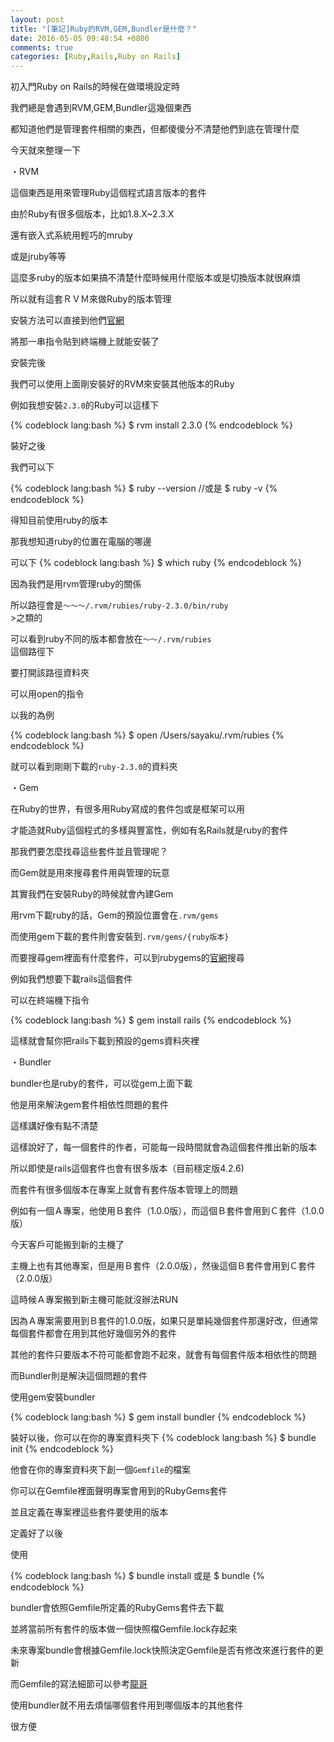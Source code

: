 ```yaml
---
layout: post
title: "[筆記]Ruby的RVM,GEM,Bundler是什麼？"
date: 2016-05-05 09:48:54 +0800
comments: true
categories: [Ruby,Rails,Ruby on Rails]
---
```

初入門Ruby on Rails的時候在做環境設定時

我們總是會遇到RVM,GEM,Bundler這幾個東西

都知道他們是管理套件相關的東西，但都傻傻分不清楚他們到底在管理什麼

今天就來整理一下

<!--more-->

・RVM

這個東西是用來管理Ruby這個程式語言版本的套件

由於Ruby有很多個版本，比如1.8.X~2.3.X 

還有嵌入式系統用輕巧的mruby

或是jruby等等

這麼多ruby的版本如果搞不清楚什麼時候用什麼版本或是切換版本就很麻煩

所以就有這套ＲＶＭ來做Ruby的版本管理

安裝方法可以直接到他們[官網](https://rvm.io/)

將那一串指令貼到終端機上就能安裝了

安裝完後

我們可以使用上面剛安裝好的RVM來安裝其他版本的Ruby

例如我想安裝<code>2.3.0</code>的Ruby可以這樣下

{% codeblock lang:bash %}
    $ rvm install 2.3.0
{% endcodeblock %}

裝好之後

我們可以下

{% codeblock lang:bash %}
    $ ruby --version
    //或是
    $ ruby -v
{% endcodeblock %}

得知目前使用ruby的版本

那我想知道ruby的位置在電腦的哪邊

可以下
{% codeblock lang:bash %}
    $ which ruby
{% endcodeblock %}

因為我們是用rvm管理ruby的關係

所以路徑會是<code>～～～/.rvm/rubies/ruby-2.3.0/bin/ruby </code>>之類的

可以看到ruby不同的版本都會放在<code>～～/.rvm/rubies </code>這個路徑下

要打開該路徑資料夾

可以用open的指令

以我的為例

{% codeblock lang:bash %}
    $ open /Users/sayaku/.rvm/rubies
{% endcodeblock %}

就可以看到剛剛下載的<code>ruby-2.3.0</code>的資料夾





・Gem

在Ruby的世界，有很多用Ruby寫成的套件包或是框架可以用

才能造就Ruby這個程式的多樣與豐富性，例如有名Rails就是ruby的套件

那我們要怎麼找尋這些套件並且管理呢？

而Gem就是用來搜尋套件用與管理的玩意

其實我們在安裝Ruby的時候就會內建Gem

用rvm下載ruby的話，Gem的預設位置會在<code>.rvm/gems</code>

而使用gem下載的套件則會安裝到<code>.rvm/gems/{ruby版本}</code>

而要搜尋gem裡面有什麼套件，可以到rubygems的[官網](https://rubygems.org/)搜尋

例如我們想要下載rails這個套件

可以在終端機下指令

{% codeblock lang:bash %}
    $ gem install rails
{% endcodeblock %}

這樣就會幫你把rails下載到預設的gems資料夾裡




・Bundler

bundler也是ruby的套件，可以從gem上面下載

他是用來解決gem套件相依性問題的套件

這樣講好像有點不清楚

這樣說好了，每一個套件的作者，可能每一段時間就會為這個套件推出新的版本

所以即使是rails這個套件也會有很多版本（目前穩定版4.2.6)

而套件有很多個版本在專案上就會有套件版本管理上的問題

例如有一個Ａ專案，他使用Ｂ套件（1.0.0版），而這個Ｂ套件會用到Ｃ套件（1.0.0版）

今天客戶可能搬到新的主機了

主機上也有其他專案，但是用Ｂ套件（2.0.0版），然後這個Ｂ套件會用到Ｃ套件（2.0.0版）

這時候Ａ專案搬到新主機可能就沒辦法RUN

因為Ａ專案需要用到Ｂ套件的1.0.0版，如果只是單純幾個套件那還好改，但通常每個套件都會在用到其他好幾個另外的套件

其他的套件只要版本不符可能都會跑不起來，就會有每個套件版本相依性的問題

而Bundler則是解決這個問題的套件

使用gem安裝bundler

{% codeblock lang:bash %}
    $ gem install bundler
{% endcodeblock %}

裝好以後，你可以在你的專案資料夾下
{% codeblock lang:bash %}
    $ bundle init
{% endcodeblock %}

他會在你的專案資料夾下創一個<code>Gemfile</code>的檔案

你可以在Gemfile裡面聲明專案會用到的RubyGems套件

並且定義在專案裡這些套件要使用的版本

定義好了以後

使用

{% codeblock lang:bash %}
    $ bundle install
    或是
    $ bundle
{% endcodeblock %}

bundler會依照Gemfile所定義的RubyGems套件去下載

並將當前所有套件的版本做一個快照檔Gemfile.lock存起來

未來專案bundle會根據Gemfile.lock快照決定Gemfile是否有修改來進行套件的更新

而Gemfile的寫法細節可以參考[龍哥](http://kaochenlong.com/2016/05/02/gemfile/)

使用bundler就不用去煩惱哪個套件用到哪個版本的其他套件

很方便




